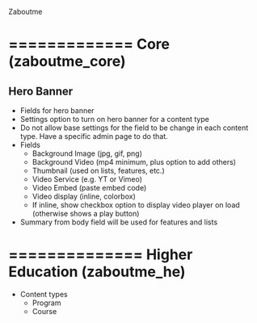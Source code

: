 Zaboutme

=============
Core (zaboutme_core)
=============

Hero Banner
-------------
- Fields for hero banner
- Settings option to turn on hero banner for a content type
- Do not allow base settings for the field to be change in each content type. Have a specific admin page to do that.
- Fields
  - Background Image (jpg, gif, png)
  - Background Video (mp4 minimum, plus option to add others)
  - Thumbnail (used on lists, features, etc.)
  - Video Service (e.g. YT or Vimeo)
  - Video Embed (paste embed code)
  - Video display (inline, colorbox)
  - If inline, show checkbox option to display video player on load (otherwise shows a play button)
- Summary from body field will be used for features and lists



==============
Higher Education (zaboutme_he)
==============
- Content types
  - Program
  - Course

